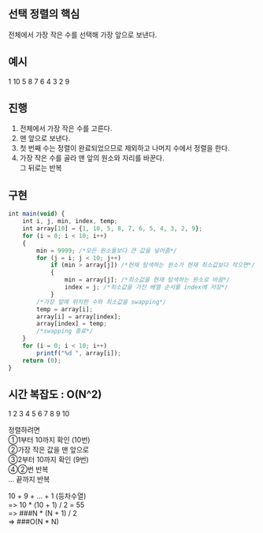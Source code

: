 ## 선택 정렬의 핵심
전체에서 가장 작은 수를 선택해 가장 앞으로 보낸다.

## 예시
1 10 5 8 7 6 4 3 2 9

## 진행
1. 전체에서 가장 작은 수를 고른다.
2. 맨 앞으로 보낸다.
3. 첫 번째 수는 정렬이 완료되었으므로 제외하고 나머지 수에서 정렬을 한다.
4. 가장 작은 수를 골라 맨 앞의 원소와 자리를 바꾼다.  
그 뒤로는 반복

## 구현
```javascript
int main(void) {
	int i, j, min, index, temp;
	int array[10] = {1, 10, 5, 8, 7, 6, 5, 4, 3, 2, 9};
	for (i = 0; i < 10; i++)
	{
		min = 9999; /*모든 원소들보다 큰 값을 넣어줌*/
		for (j = i; j < 10; j++)
			if (min > array[j]) /*현재 탐색하는 원소가 현재 최소값보다 작으면*/
			{
				min = array[j]; /*최소값을 현재 탐색하는 원소로 바꿈*/
				index = j; /*최소값을 가진 배열 순서를 index에 저장*/
			}
		/*가장 앞에 위치한 수와 최소값을 swapping*/
		temp = array[i];
		array[i] = array[index];
		array[index] = temp;
		/*swapping 종료*/
	}
	for (i = 0; i < 10; i++)
		printf("%d ", array[i]);
	return (0);
}
```

## 시간 복잡도 : O(N^2)
1 2 3 4 5 6 7 8 9 10  
  
정렬하려면  
①1부터 10까지 확인 (10번)  
②가장 작은 값을 맨 앞으로  
③2부터 10까지 확인 (9번)  
④②번 반복  
... 끝까지 반복  
  
10 + 9 + ... + 1 (등차수열)  
=> 10 * (10 + 1) / 2 = 55  
=> ###N * (N + 1) / 2  
=> ###O(N * N)

